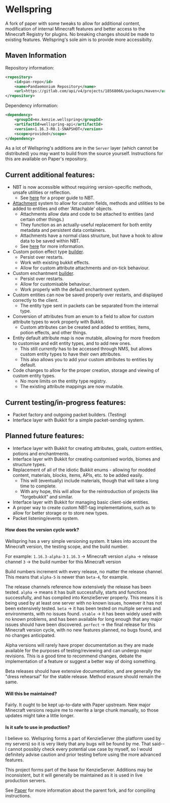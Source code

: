 Wellspring
===========

A fork of paper with some tweaks to allow for additional content, modification of internal Minecraft features and better access to the Minecraft Registry for plugins.
No breaking changes should be made to existing features. Wellspring's sole aim is to provide more accessibilty.

Maven Information
-----
Repository information:
```xml
<repository>
    <id>pan-repo</id>
    <name>Pandaemonium Repository</name>
    <url>https://gitlab.com/api/v4/projects/18568066/packages/maven</url>
</repository>
```

Dependency information:
```xml
<dependency>
    <groupId>mx.kenzie.wellspring</groupId>
    <artifactId>wellspring-api</artifactId>
    <version>1.16.3-R0.1-SNAPSHOT</version>
    <scope>provided</scope>
</dependency>
```

As a lot of Wellspring's additions are in the `Server` layer (which cannot be distributed) you may want to build from the source yourself.
Instructions for this are available on Paper's repository.


Current additional features:
-----
 * NBT is now accessible without requiring version-specific methods, unsafe utilities or reflection.
   * See [here](https://github.com/Moderocky/Wellspring/blob/master/guides/nbt.md) for a proper guide to NBT.
 * [Attachment](https://github.com/Moderocky/Wellspring/blob/master/guides/attachments.md) system to allow for custom fields, methods and utilities to be added to entities and other 'Attachable' objects.
   * Attachments allow data and code to be attached to entities (and certain other things.)
   * They function as an actually-useful replacement for both entity metadata and persistent data containers.
   * Attachments have a normal class structure, but have a hook to allow data to be saved within NBT.
   * See [here](https://github.com/Moderocky/Wellspring/blob/master/guides/attachments.md) for more information.
 * Custom potion effect type [builder](https://github.com/Moderocky/Wellspring/blob/master/guides/potions.md).
   * Persist over restarts.
   * Work with existing bukkit effects.
   * Allow for custom attribute attachments and on-tick behaviour.
 * Custom enchantment [builder](https://github.com/Moderocky/Wellspring/blob/master/guides/enchantments.md).
   * Persist over restarts.
   * Allow for customisable behaviour.
   * Work properly with the default enchantment system.
 * Custom entities can now be saved properly over restarts, and displayed correctly to the client.
   * The entity type sent in packets can be separated from the internal type.
 * Conversion of attributes from an enum to a field to allow for custom attribute types to work properly with Bukkit.
   * Custom attributes can be created and added to entities, items, potion effects, and other things.
 * Entity default attribute map is now mutable, allowing for more freedom to customise and edit entity types, and to add new ones.
   * This still *currently* has to be accessed through NMS, but allows custom entity types to have their own attributes.
   * This also allows you to add your custom attributes to entities by default.
 * Code changes to allow for the proper creation, storage and viewing of custom entity types.
   * No more limits on the entity type registry.
   * The existing attribute mappings are now mutable.

Current testing/in-progress features:
-----
 * Packet factory and outgoing packet builders. (Testing)
 * Interface layer with Bukkit for a simple packet-sending system.

Planned future features:
-----
 * Interface layer with Bukkit for creating attributes, goals, custom entities, potions and enchantments.
 * Interface layer with Bukkit for creating customised worlds, biomes and structure types.
 * Replacement of all of the idiotic Bukkit enums - allowing for modded content, materials, blocks, items, APIs, etc. to be added easily.
   * This will (eventually) include materials, though that will take a long time to complete.
   * With any hope, this will allow for the reintroduction of projects like "forgebukkit" and similar.
 * Interface layer with Bukkit for managing basic client-side entities.
 * A proper way to create custom NBT-tag implementations, such as to allow for better storage or to store new types.
 * Packet listening/events system.

#### How does the version cycle work?
Wellspring has a very simple versioning system.
It takes into account the Minecraft version, the testing scope, and the build number.

For example: `1.16.3-alpha-3`
`1.16.3` -> Minecraft version
`alpha` -> release channel
`3` -> the build number for this Minecraft version

Build numbers increment with every release, no matter the release channel. This means that `alpha-5` is newer than `beta-4`, for example.

The release channels reference how extensively the release has been tested.
`alpha` -> means it has built successfully, starts and functions successfully, and has compiled into KenzieServer properly. This means it is being used by at least one server with no known issues, however it has not been extensively tested.
`beta` -> it has been tested on multiple servers and environments, with no issues found.
`stable` -> it has been widely used with no known problems, and has been available for long enough that any major issues should have been discovered.
`perfect` -> the final release for this Minecraft version cycle, with no new features planned, no bugs found, and no changes anticipated.

Alpha versions will rarely have proper documentation as they are made available for the purposes of testing/reviewing and can undergo major revisions. This is a good time to recommend changes, debate the implementation of a feature or suggest a better way of doing something.

Beta releases should have extensive documentation, and are generally the "dress rehearsal" for the stable release. Method erasure should remain the same.

#### Will this be maintained?
Fairly. It ought to be kept up-to-date with Paper upstream. New major Minecraft versions require me to rewrite a large chunk manually, so those updates might take a little longer.

#### Is it safe to use in production?
I believe so. Wellspring forms a part of KenzieServer (the platform used by my servers) so it is very likely that any bugs will be found by me.
That said-- I cannot possibly check every potential use case by myself, so I would definitely advise caution and prior testing before using the more advanced features.



This project forms part of the base for KenzieServer. Additions may be inconsistent, but it will generally be maintained as it is used in live production servers.

See [Paper](https://github.com/PaperMC/Paper) for more information about the parent fork, and for compiling instructions.
